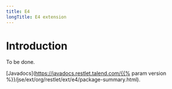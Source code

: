 ```yaml
---
title: E4
longTitle: E4 extension
---
```

# Introduction

To be done.

[Javadocs](https://javadocs.restlet.talend.com/{{% param version %}}/jse/ext/org/restlet/ext/e4/package-summary.html).

